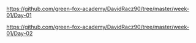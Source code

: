 https://github.com/green-fox-academy/DavidRacz90/tree/master/week-01/Day-01

https://github.com/green-fox-academy/DavidRacz90/tree/master/week-01/Day-02
